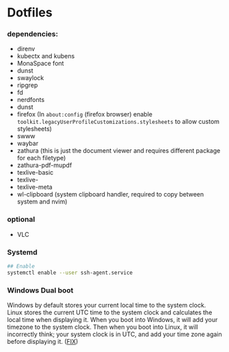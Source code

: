 # Dotfiles

### dependencies:

- direnv
- kubectx and kubens 
- MonaSpace font
- dunst
- swaylock
- ripgrep
- fd
- nerdfonts
- dunst
- firefox  (In `about:config` (firefox browser) enable `toolkit.legacyUserProfileCustomizations.stylesheets` to allow custom stylesheets)
- swww 
- waybar
- zathura (this is just the document viewer and requires different package for each filetype)
- zathura-pdf-mupdf
- texlive-basic
- texlive-
- texlive-meta
- wl-clipboard (system clipboard handler, required to copy between system and nvim)

### optional
- VLC

### Systemd

```bash
## Enable 
systemctl enable --user ssh-agent.service

```


### Windows Dual boot

Windows by default stores your current local time to the system clock. Linux stores the current UTC time to the system clock and calculates the local time when displaying it. When you boot into Windows, it will add your timezone to the system clock. Then when you boot into Linux, it will incorrectly think; your system clock is in UTC, and add your time zone again before displaying it. ([FIX](https://wiki.archlinux.org/title/System_time#UTC_in_Microsoft_Windows))


